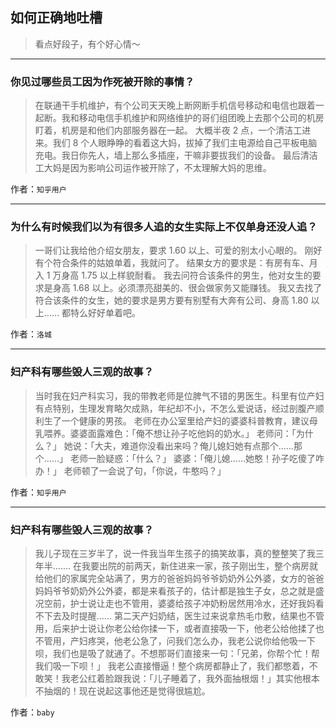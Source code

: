 ## 如何正确地吐槽

> 看点好段子，有个好心情～


 
---

### 你见过哪些员工因为作死被开除的事情？

> 在联通干手机维护，有个公司天天晚上断网断手机信号移动和电信也跟着一起断。我和移动电信手机维护和网络维护的哥们组团晚上去那个公司的机房盯着，机房是和他们内部服务器在一起。
> 大概半夜 2 点，一个清洁工进来。我们 8 个人眼睁睁的看着这大妈，拔掉了我们主电源给自己平板电脑充电。我日你先人，墙上那么多插座，干嘛非要拔我们的设备。
> 最后清洁工大妈是因为影响公司运作被开除了，不太理解大妈的思维。


作者：`知乎用户`

---

### 为什么有时候我们以为有很多人追的女生实际上不仅单身还没人追？

> 一哥们让我给他介绍女朋友，要求 1.60 以上、可爱的别太小心眼的。
> 刚好有个符合条件的姑娘单着，我就问了。
> 结果女方的要求是：有房有车、月入 1 万身高 1.75 以上样貌耐看。
> 我去问符合该条件的男生，他对女生的要求是身高 1.68 以上。必须漂亮甜美的、很会做家务又能赚钱。
> 我又去找了符合该条件的女生，她的要求是男方要有别墅有大奔有公司、身高 1.80 以上……
> 都特么好好单着吧。


作者：`洛城`

---

### 妇产科有哪些毁人三观的故事？

> 当时我在妇产科实习，我的带教老师是位脾气不错的男医生。科里有位产妇有点特别，生理发育略欠成熟，年纪却不小，不怎么爱说话，经过剖腹产顺利生了一个健康的男孩。
> 老师在办公室里给产妇的婆婆科普教育，建议母乳喂养。婆婆面露难色：「俺不想让孙子吃他妈的奶水。」
> 老师问：「为什么？」
> 她说：「大夫，难道你没看出来吗？俺儿媳妇她有点那个……那个……」
> 老师一脸疑惑：「什么？」
> 婆婆：「俺儿媳……她憨！孙子吃傻了咋办！」
> 老师顿了一会说了句，「你说，牛憨吗？」


作者：`知乎用户`

---

### 妇产科有哪些毁人三观的故事？

> 我儿子现在三岁半了，说一件我当年生孩子的搞笑故事，真的整整笑了我三年半.......
> 在我要出院的前两天，新住进来一家，孩子刚出生，整个病房就给他们的家属完全站满了，男方的爸爸妈妈爷爷奶奶外公外婆，女方的爸爸妈妈爷爷奶奶外公外婆，都是来看孩子的，估计都是独生子女，总之就是盛况空前，护士说让走也不管用，婆婆给孩子冲奶粉居然用冷水，还好我妈看不下去及时提醒......
> 第二天产妇奶结，医生过来说拿热毛巾敷，结果也不管用，后来护士说让你老公给你揉一下，或者直接吸一下，他老公给他揉了也不管用，产妇疼哭，他老公急了，问我们怎么办，我老公说你给他吸一下呗，我们也是吸了就通了。不想那哥们直接来一句：「兄弟，你帮个忙！帮我们吸一下呗！」
> 我老公直接懵逼！整个病房都静止了，我们都憋着，不敢笑！我老公红着脸跟我说：「儿子睡着了，我外面抽根烟！」其实他根本不抽烟的！现在说起这事他还是觉得很尴尬。


作者：`baby`